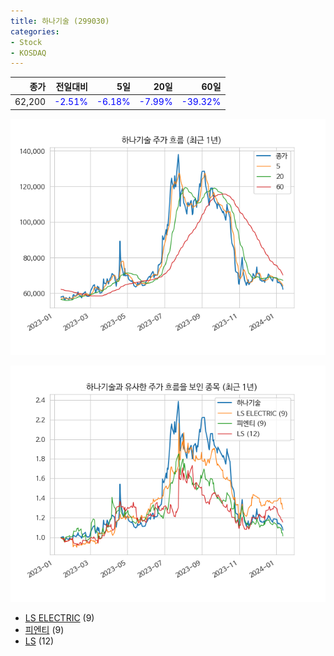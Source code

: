 ```yaml
---
title: 하나기술 (299030)
categories:
- Stock
- KOSDAQ
---
```


|종가|전일대비|5일|20일|60일|
|---:|-------:|--:|---:|---:|
|62,200|<span style="color: blue">-2.51%</span>|<span style="color: blue">-6.18%</span>|<span style="color: blue">-7.99%</span>|<span style="color: blue">-39.32%</span>|


<!-- more -->

![299030](/assets/images/stock/299030.png)

![299030](/assets/images/stock/299030_sim.png)

- [LS ELECTRIC](/010120/) (9)
- [피엔티](/137400/) (9)
- [LS](//006260/) (12)